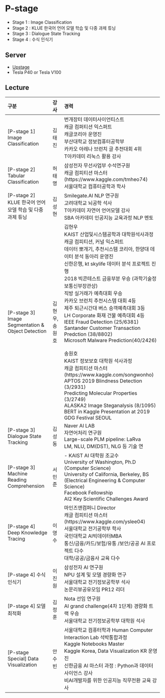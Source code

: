 # P-stage

- Stage 1 : Image Classification
- Stage 2 : KLUE 한국어 언어 모델 학습 및 다중 과제 튜닝
- Stage 3 : Dialogue State Tracking
- Stage 4 : 수식 인식기

## Server

- [Upstage](http://boostcamp.stages.ai/)
- Tesla P40 or Tesla V100

## Lecture

<table style="text-align:left">
       <thead>
           <tr>
               <th>구분</th>
               <th>강사</th>
               <th>경력</th>
           </tr>
       </thead>
       <tbody>
           <tr>
               <td>
               [P-stage 1] Image Classification</td>
               <td>김태진</td>
               <td>
               번개장터 데이터사이언티스트<br>
               캐글 컴퍼티션 익스퍼트<br>
               캐글코리아 운영진<br>
               부산대학교 정보컴퓨터공학부<br>
               카카오 아레나 브런치 글 추천대회 4위<br>
               T아카데미 리눅스 활용 강사<br>
               </td>
           </tr>
           <tr>
               <td>
               [P-stage 2] Tabular Classification </td>
               <td>허태명</td>
               <td>
               삼성전자 무선사업부 수석연구원<br>
               캐글 컴피티션 마스터(https://www.kaggle.com/tmheo74)<br>
               서울대학교 컴퓨터공학과 학사<br>
               </td>
           </tr>
           <tr>
               <td>
               [P-stage 2] KLUE 한국어 언어 모델 학습 및 다중 과제 튜닝 </td>
               <td>김성현</td>
               <td>
               Smilegate.AI NLP 연구원<br>
               고려대학교 뇌공학 석사<br>
               T아카데미 자연어 언어모델 강사<br>
               SBA 아카데미 인공지능 교육과정 NLP 멘토<br>
               </td>
           </tr>
           <tr>
               <td>
               [P-stage 3] Image Segmentation & Object Detection</td>
               <td>김현우, 송원호</td>
               <td>
               김현우<br>
               KAIST 산업및시스템공학과 대학원석사과정<br>
               캐글 컴피티션, 커널 익스퍼트<br>
               데이터 뽀개기, 추천시스템 코리아, 한양대 데이터 분석 동아리 운영진<br>
               신한은행, kt skylife 데이터 분석 프로젝트 진행<br>
               2018 빅콘테스트 금융부분 우승 (과학기술정보통신부장관상)<br>
               직방 실거래가 예측대회 우승<br>
               카카오 브런치 추천시스템 대회 4등<br>
               제주 퇴근시간대 버스 승객예측대회 3등<br>
               LH Corporate 화재 건물 예측대회 4등<br>
               IEEE Fraud Detection (25/6381)<br>
               Santander Customer Transaction Predction (38/8802)<br>
               Microsoft Malware Prediction(40/2426)<br>
               <br>
               송원호<br>
               KAIST 정보보호 대학원 석사과정<br>
               캐글 컴피티션 마스터(https://www.kaggle.com/songwonho)<br>
               APTOS 2019 Blindness Detection (3/2931)<br>
               Predicting Molecular Properties (3/2749)<br>
               ALASKA2 Image Steganalysis (8/1095)<br>
               BERT in Kaggle Presentation at 2019 GDG Festival SEOUL<br>
               </td>
           </tr>
           <tr>
               <td>
               [P-stage 3] Dialogue State Tracking</td>
               <td>김성동</td>
               <td>
               Naver AI LAB<br>
               자연어처리 연구원<br>
               Large-scale PLM pipeline: LaRva<br>
               LM, NLU, DM(DST), NLG 등 기술 연<br>
               </td>
           </tr>
           <tr>
               <td>
               [P-stage 3] Machine Reading Comprehension</td>
               <td>서민준</td>
               <td>
               - KAIST AI 대학원 조교수<br>
                University of Washington, Ph.D (Computer Science)<br>
                University of California, Berkeley, BS (Electrical Engineering & Computer Science)<br>
                Facebook Fellowship<br>
                AI2 Key Scientific Challenges Award<br>
               </td>
           </tr>
           <tr>
               <td>
               [P-stage 4] Deep Knowledge Tracing</td>
               <td>이영수</td>
               <td>
               마인즈앤컴퍼니 Director<br>
               캐글 컴피티션 마스터(https://www.kaggle.com/yslee04)<br>
               서울대학교 전기공학부 학사<br>
               국민대학교 AI빅데이터MBA<br>
               통신/금융/카드/보험/유통 /보안/공공 AI 프로젝트 다수<br>
               대학/공공/금융사 교육 다수<br>
               </td>
           </tr>
           <tr>
               <td>
               [P-stage 4] 수식 인식기</td>
               <td>이진원</td>
               <td>
               삼성전자 AI 연구원<br>
               NPU 설계 및 모델 경량화 연구<br>
               서울대학교 전기정보공학부 석사<br>
               논문리뷰공유모임 PR12 리더<br>
               </td>
           </tr>
           <tr>
               <td>
               [P-stage 4] 모델 최적화</td>
               <td>김정훈</td>
               <td>
               Nota 선임 연구원<br>
               AI grand challenge(4차 1단계) 경량화 트랙 우승<br>
               서울대학교 전기정보공학부 대학원 석사<br>
               </td>
           </tr>
           <tr>
               <td>
               [P-stage Special] Data Visualization</td>
               <td>안수빈</td>
               <td>
               서울대학교 컴퓨터학과 Human Computer Interaction Lab 석박통합과정<br>
               Kaggle Notebooks Master<br>
               Kaggle Korea, Data Visualization KR 운영진<br>
               신한금융 AI 마스터 과정 : Python과 데이터 사이언스 강사<br>
               비AI개발자를 위한 인공지능 직무전환 교육 강사<br>
               </td>
           </tr>
       </tbody>
</table>
